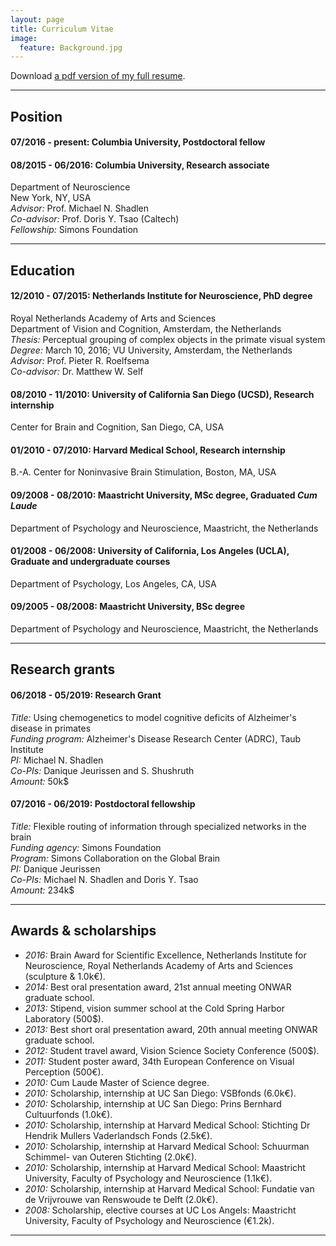 ```yaml
---
layout: page
title: Curriculum Vitae
image:
  feature: Background.jpg
---
```


<i class="fa fa-file-pdf-o"></i> Download [a pdf version of my full resume](cvpdf/resume.pdf).

---

## Position

#### 07/2016 - present: Columbia University, Postdoctoral fellow
#### 08/2015 - 06/2016: Columbia University, Research associate
Department of Neuroscience<br/>
New York, NY, USA<br/>
_Advisor:_ Prof. Michael N. Shadlen<br/>
_Co-advisor:_ Prof. Doris Y. Tsao (Caltech)<br/>
_Fellowship:_ Simons Foundation<br/>



---

## Education

#### 12/2010 - 07/2015: Netherlands Institute for Neuroscience, PhD degree
Royal Netherlands Academy of Arts and Sciences<br/>
Department of Vision and Cognition, Amsterdam, the Netherlands<br/>
_Thesis:_ Perceptual grouping of complex objects in the primate visual system<br/>
_Degree:_ March 10, 2016; VU University, Amsterdam, the Netherlands
_Advisor:_ Prof. Pieter R. Roelfsema<br/>
_Co-advisor:_ Dr. Matthew W. Self<br/>

#### 08/2010 - 11/2010: University of California San Diego (UCSD), Research internship
Center for Brain and Cognition, San Diego, CA, USA<br/>


#### 01/2010 - 07/2010: Harvard Medical School, Research internship
B.-A. Center for Noninvasive Brain Stimulation, Boston, MA, USA<br/>

#### 09/2008 - 08/2010: Maastricht University, MSc degree, Graduated _Cum Laude_
Department of Psychology and Neuroscience, Maastricht, the Netherlands<br/>

#### 01/2008 - 06/2008: University of California, Los Angeles (UCLA), Graduate and undergraduate courses
Department of Psychology, Los Angeles, CA, USA<br/>

#### 09/2005 - 08/2008: Maastricht University, BSc degree
Department of Psychology and Neuroscience, Maastricht, the Netherlands<br/>


---

## Research grants

#### 06/2018 -	05/2019: Research Grant
_Title:_ Using chemogenetics to model cognitive deficits of Alzheimer's disease in primates<br/>
_Funding program:_ Alzheimer's Disease Research Center (ADRC), Taub Institute<br/>
_PI:_ Michael N. Shadlen<br/>
_Co-PIs:_  Danique Jeurissen and S. Shushruth<br/>
_Amount:_ 50k$<br/>

#### 07/2016 -	06/2019: Postdoctoral fellowship
_Title:_ Flexible routing of information through specialized networks in the brain<br/>
_Funding agency:_ Simons Foundation<br/>
_Program:_ Simons Collaboration on the Global Brain<br/>
_PI:_ Danique Jeurissen<br/>
_Co-PIs:_ Michael N. Shadlen and Doris Y. Tsao<br/>
_Amount:_ 234k$<br/>


---

## Awards & scholarships

* _2016:_ Brain Award for Scientific Excellence, Netherlands Institute for Neuroscience, Royal Netherlands Academy of Arts and Sciences (sculpture & 1.0k€).<br/>
* _2014:_ Best oral presentation award, 21st annual meeting ONWAR graduate school.<br/>
* _2013:_ Stipend, vision summer school at the Cold Spring Harbor Laboratory (500$).<br/>
* _2013:_ Best short oral presentation award, 20th annual meeting ONWAR graduate school.<br/>
* _2012:_ Student travel award, Vision Science Society Conference (500$).<br/>
* _2011:_ Student poster award, 34th European Conference on Visual Perception (500€).<br/>
* _2010:_ Cum Laude Master of Science degree.<br/>
* _2010:_ Scholarship, internship at UC San Diego: VSBfonds (6.0k€).<br/>
* _2010:_ Scholarship, internship at UC San Diego: Prins Bernhard Cultuurfonds (1.0k€).<br/>
* _2010:_ Scholarship, internship at Harvard Medical School: Stichting Dr Hendrik Mullers Vaderlandsch Fonds (2.5k€).<br/>
* _2010:_ Scholarship, internship at Harvard Medical School: Schuurman Schimmel- van Outeren Stichting (2.0k€).<br/>
* _2010:_ Scholarship, internship at Harvard Medical School: Maastricht University, Faculty of Psychology and Neuroscience (1.1k€).<br/>
* _2010:_ Scholarship, internship at Harvard Medical School: Fundatie van de Vrijvrouwe van Renswoude te Delft (2.0k€).<br/>
* _2008:_ Scholarship, elective courses at UC Los Angels: Maastricht University, Faculty of Psychology and Neuroscience (€1.2k).<br/>


---
